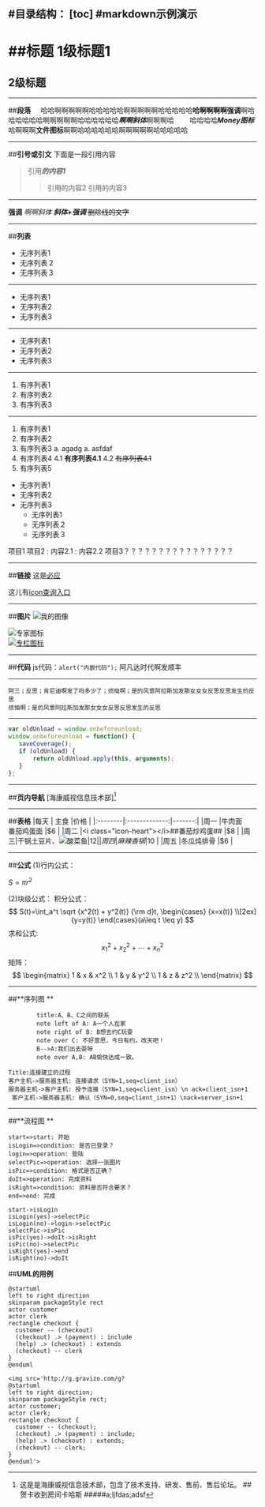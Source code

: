 #目录结构：
[toc]
#**markdown示例演示**
---
##**标题**
1级标题1
=====
2级标题
-------
---
##**段落**
&nbsp;&nbsp;&nbsp;&nbsp;哈哈啊啊啊啊啊哈哈哈哈哈啊啊啊啊啊哈哈哈哈哈**哈啊啊啊啊强调**啊哈哈哈哈哈哈啊啊啊啊啊哈哈哈哈哈哈***啊啊斜体***啊啊啊哈
&emsp;&emsp;哈哈哈哈<i class="icon-money">**Money图标**</i>哈啊啊啊<i class="icon-file"></i>**文件图标**啊啊哈哈哈哈哈哈啊啊啊啊啊哈哈哈哈哈

   ---
##**引号或引文**
下面是一段引用内容
>引用***的内容1***
>>引用的内容2
>>引用的内容3
    
  ---
**强调**
*啊啊斜体*
***斜体+强调***
~~删除线的文字~~

---
##**列表**
* 无序列表1
* 无序列表２
* 无序列表３

----
- 无序列表1
- 无序列表2
- 无序列表3

----
+ 无序列表1
+ 无序列表2
+ 无序列表3

---
1. 有序列表1
2. 有序列表2
3. 有序列表3

---
1. 有序列表1
90. 有序列表2
4767. 有序列表3
a. agadg
a. asfdaf
4. 有序列表4
     4.1 **有序列表4.1**
     4.2 ~~有序列表4.1~~
5. 有序列表5
+ 无序列表1
+ 无序列表2
+ 无序列表3
     * 无序列表1
     * 无序列表２
     * 无序列表３


项目1
项目2
: 内容2.1
: 内容2.2
项目3？？？？？？？？？？？？？？？？

---
##**链接**
这是[必应](http://bing.com.cn "必应搜索" )

这儿有[icon查询入口][icon]

   
  ---------
##**图片**
![我的图像](http://pic1.nipic.com/2009-02-20/2009220135032130_2.jpg "旭日阳光")

![专家图标](http://c.csdnimg.cn/jifen/images/xunzhang/xunzhang/bokezhuanjiamiddle.png "专家图标")    
  [![专栏图标](http://avatar.csdn.net/blogpic/20150309232245583.jpg)](http://blog.csdn.net/column/details/markdown.html "CSDN-Markdown专栏")

  ----
 
##**代码**
js代码：`alert("内嵌代码");`  阿凡达时代啊发顺丰

---

	阿三；反思；肯尼迪啊发了吗多少了；烦恼啊；是的风景阿拉斯加发那女女女反思反思发生的反思
	烦恼啊；是的风景阿拉斯加发那女女女反思反思发生的反思

---

 ```javascript
var oldUnload = window.onbeforeunload;
window.onbeforeunload = function() {
    saveCoverage();
    if (oldUnload) {
        return oldUnload.apply(this, arguments);
    }
};
 ``` 

---
##**页内导航**
[海康威视信息技术部][^hikvision]


   ---
##**表格**
|每天 | 主食 |价格 |
|:--------|:-------------:|-------:|
|周一 |牛肉面<br>番茄鸡蛋面 |$6 |
|周二 |<i class="icon-heart"></i>##番茄炒鸡蛋## |$8 |
|周三|干锅土豆片、![酸菜鱼](http://recipe1.hoto.cn/pic/recipe/g_75/f3/67/223219_5eb03b.jpg)|$12|
|周四 |麻辣香锅 |$10 |
|周五 |冬瓜炖排骨 |$6 |

  ---
##**公式**
(1)行内公式：

$S=\pi r^2$

(2)块级公式：
  积分公式：
$$
S(t)=\int_a^t \sqrt {x^2(t) + y^2(t)} {\rm d}t,  
\begin{cases}
{x=x(t)}
\\[2ex]
{y=y(t)}
\end{cases}(a\leq t  \leq y)
$$
求和公式:
$$
x_1^2 + x_2^2 + \cdots + x_n^2
$$
矩阵：
$$
        \begin{matrix}
        1 & x & x^2 \\
        1 & y & y^2 \\
        1 & z & z^2 \\
        \end{matrix}
$$

   ---
##**序列图 **
```sequence 
	    title:A、B、C之间的联系 
	    note left of A: A一个人在家
	    note right of B: B想去约C玩耍
 	    note over C: 不好意思，今日有约，改天吧！
 	    B-->A:我们出去耍呀 
	    note over A,B: AB愉快达成一致。
```

```sequence 
Title:连接建立的过程
客户主机->服务器主机: 连接请求（SYN=1,seq=client_isn） 
服务器主机->客户主机: 授予连接（SYN=1,seq=client_isn）\n ack=client_isn+1
 客户主机->服务器主机: 确认（SYN=0,seq=client_isn+1）\nack=server_isn+1 
```
   ---
##**流程图 **
```flow
start=>start: 开始
isLogin=>condition: 是否已登录？
login=>operation: 登陆
selectPic=>operation: 选择一张图片
isPic=>condition: 格式是否正确？
doIt=>operation: 完成资料
isRight=>condition: 资料是否符合要求？
end=>end: 完成

start->isLogin
isLogin(yes)->selectPic
isLogin(no)->login->selectPic
selectPic->isPic
isPic(yes)->doIt->isRight
isPic(no)->selectPic
isRight(yes)->end
isRight(no)->doIt
```

##**UML的用例**

```flow
@startuml
left to right direction
skinparam packageStyle rect
actor customer
actor clerk
rectangle checkout {
  customer -- (checkout)
  (checkout) .> (payment) : include
  (help) .> (checkout) : extends
  (checkout) -- clerk
}
@enduml
```

```flow
<img src='http://g.gravizo.com/g?
@startuml
left to right direction;
skinparam packageStyle rect;
actor customer;
actor clerk;
rectangle checkout {
  customer -- (checkout);
  (checkout) .> (payment) : include;
  (help) .> (checkout) : extends;
  (checkout) -- clerk;
}
@enduml'>
```
[icon]: http://fortawesome.github.io/Font-Awesome/3.2.1/icons/ "icon图标查询" 
[^hikvision]: 这是是海康威视信息技术部，包含了技术支持、研发、售前、售后论坛。
 ##贺卡收到房间卡哈斯
 #####a;ljfdas;adsf